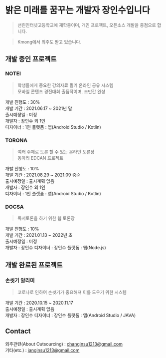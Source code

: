 # 밝은 미래를 꿈꾸는 개발자 장인수입니다
> 선린인터넷고등학교에 재학중이며, 개인 프로젝트, 오픈소스 개발을 중점으로 합니다. <br>

> Kmong에서 외주도 받고 있습니다.

## 개발 중인 프로젝트

### NOTEI
> 학생들에게 중요한 강의자료 필기 온라인 공유 시스템 <br>
> 모바일 콘텐츠 경진대회 출품작이며, 조만간 완성

개발 진행도 : 30% <br>
개발 기간 : 2021.06.17 ~ 2021년 말 <br>
출시예졍일 : 미정 <br>
개발자 : 장인수 외 1인 <br>
디자이너 : 1인
플랫폼 : 앱(Android Studio / Kotlin)

### TORONA
> 여러 주제로 토론 할 수 있는 온라인 토론장 <br>
> 동아리 EDCAN 프로젝트

개발 진행도 : 10% <br>
개발 기간 : 2021.08.29 ~ 2021.09 중순 <br>
출시예정일 : 출시계획 없음 <br>
개발자 : 장인수 외 1인 <br>
디자이너 : 1인
플랫폼 : 앱(Android Studio / Kotlin)

### DOCSA
> 독서토론을 하기 위한 웹 토론장

개발 진행도 : 10% <br>
개발 기간 : 2021.01.13 ~ 2022년 초 <br>
출시예정일 : 미정 <br>
개발자 : 장인수
디자이너 : 장인수
플랫폼 : 웹(Node.js)



## 개발 완료된 프로젝트

### 손씻기 알리미
> 코로나로 인하여 손씻기가 중요해져 이를 도우기 위한 시스템

개발 기간 : 2020.10.15 ~ 2020.11.17 <br>
출시예정일 : 출시계획 없음 <br>
개발자 : 장인수
디자이너 : 장인수
플랫폼 : 앱(Android Studio / JAVA)


## Contact
외주관련(About Outsourcing) : changinsu1213@gmail.com <br>
기타(etc.) : janginsu1213@gmail.com
